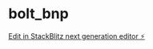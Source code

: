 # bolt_bnp

[Edit in StackBlitz next generation editor ⚡️](https://stackblitz.com/~/github.com/Subhamj8/bolt_bnp)